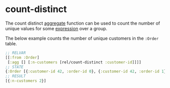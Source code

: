 # count-distinct

The count distinct [aggregate](aggregates.md) function can be used to count the number of unique values for some [expression](expr.md) over a group.

The below example counts the number of unique customers in the `:Order` table.

```clojure 
;; RELVAR 
[[:from :Order]
 [:agg [] [:n-customers [rel/count-distinct :customer-id]]]]
;; STATE 
{:Order [{:customer-id 42, :order-id 0}, {:customer-id 42, :order-id 1}, {:customer-id 43, :order-id 2}]}
;; RESULT
[{:n-customers 2}]
```